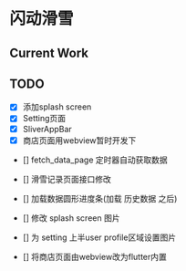 # 闪动滑雪

## Current Work


## TODO

- [x] 添加splash screen
- [x] Setting页面
- [x] SliverAppBar
- [x] 商店页面用webview暂时开发下
- [] fetch_data_page 定时器自动获取数据

- [] 滑雪记录页面接口修改
- [] 加载数据圆形进度条(加载 历史数据 之后)
- [] 修改 splash screen 图片
- [] 为 setting 上半user profile区域设置图片
- [] 将商店页面由webview改为flutter内置